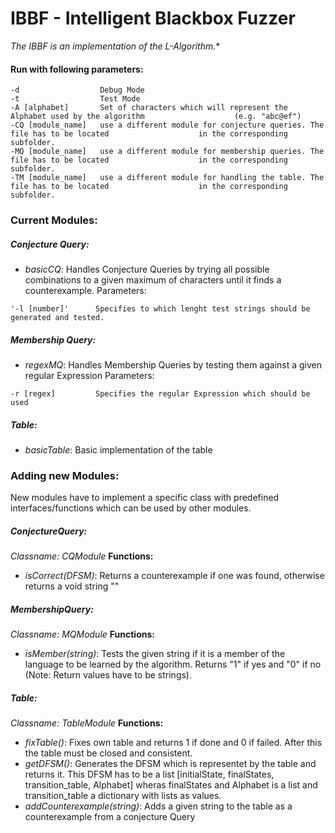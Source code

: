 # IBBF - Intelligent Blackbox Fuzzer

**The IBBF is an implementation of the L*-Algorithm.**

#### Run with following parameters:
```
-d                  Debug Mode
-t                  Test Mode
-A [alphabet]       Set of characters which will represent the Alphabet used by the algorithm                    (e.g. "abc@ef")
-CQ [module_name]   use a different module for conjecture queries. The file has to be located                    in the corresponding subfolder. 
-MQ [module_name]   use a different module for membership queries. The file has to be located                    in the corresponding subfolder. 
-TM [module_name]   use a different module for handling the table. The file has to be located                    in the corresponding subfolder. 
```
### Current Modules:
##### Conjecture Query:
 - *basicCQ*: Handles Conjecture Queries by trying all possible combinations to a given maximum of characters until it finds a counterexample.
   Parameters:
```
'-l [number]'      Specifies to which lenght test strings should be generated and tested.
```

##### Membership Query:
- *regexMQ*: Handles Membership Queries by testing them against a given regular Expression
  Parameters:
```
-r [regex]         Specifies the regular Expression which should be used
``` 
##### Table:
- *basicTable*: Basic implementation of the table

### Adding new Modules:
New modules have to implement a specific class with predefined interfaces/functions which can be used by other modules.
##### ConjectureQuery:
*Classname: CQModule*
**Functions:**
- *isCorrect(DFSM)*: Returns a counterexample if one was found, otherwise returns a void string ""

##### MembershipQuery:
*Classname: MQModule*
**Functions:**
- *isMember(string)*: Tests the given string if it is a member of the language to be learned by the algorithm. Returns "1" if yes and "0" if no (Note: Return values have to be strings).

##### Table:
*Classname: TableModule*
**Functions:**
- *fixTable()*: Fixes own table and returns 1 if done and 0 if failed. After this the table must be closed and consistent.
- *getDFSM()*: Generates the DFSM which is representet by the table and returns it. This DFSM has to be a list [initialState, finalStates, transition_table, Alphabet] wheras finalStates and Alphabet is a list and transition_table a dictionary with lists as values.
- *addCounterexample(string)*: Adds a given string to the table as a counterexample from a conjecture Query




